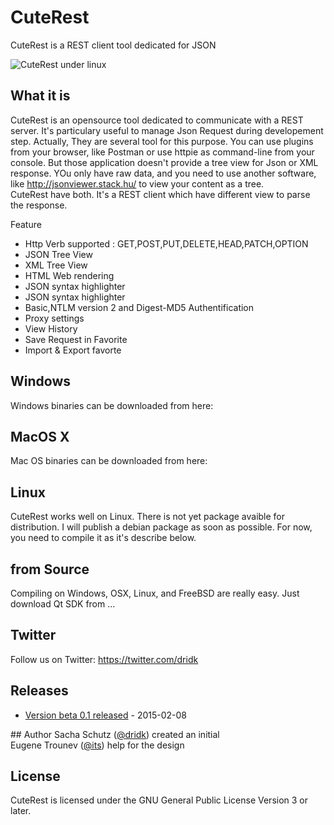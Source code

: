# CuteRest
CuteRest is a REST client tool dedicated for JSON 

![CuteRest under linux](https://raw.githubusercontent.com/dridk/cuterest/master/screenshot.png "cuterest")

## What it is
CuteRest is an opensource tool dedicated to communicate with a REST server. It's particulary useful to manage 
Json Request during developement step. Actually, They are several tool for this purpose. You can use plugins from
your browser, like Postman or use httpie as command-line from your console. But those application doesn't provide
a tree view for Json or XML response. YOu only have raw data, and you need to use another software, like 
http://jsonviewer.stack.hu/ to view your content as a tree.  
CuteRest have both. It's a REST client which have different view to parse the response.

Feature

* Http Verb supported : GET,POST,PUT,DELETE,HEAD,PATCH,OPTION 
* JSON Tree View
* XML Tree View
* HTML Web rendering
* JSON syntax highlighter
* JSON syntax highlighter
* Basic,NTLM version 2 and Digest-MD5 Authentification
* Proxy settings
* View History
* Save Request in Favorite
* Import & Export favorte 

## Windows

Windows binaries can be downloaded from here:


## MacOS X

Mac OS binaries can be downloaded from here:


## Linux

CuteRest works well on Linux. There is not yet package avaible for distribution. I will publish a debian package
as soon as possible. For now, you need to compile it as it's describe below. 

## from Source

Compiling on Windows, OSX, Linux, and FreeBSD are really easy. Just download Qt SDK from ...

## Twitter

Follow us on Twitter: https://twitter.com/dridk

## Releases

* [Version beta 0.1 released](https://github.com/sqlitebrowser/sqlitebrowser/releases/tag/v3.5.1) - 2015-02-08

## Author
Sacha Schutz ([@dridk](https://github.com/dridk)) created an initial  
Eugene Trounev ([@its](https://github.com/its)) help for the design


## License

CuteRest is licensed under the GNU General Public License Version 3 or later.

